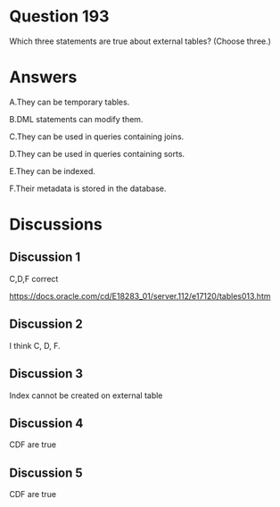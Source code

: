 # Question 193
Which three statements are true about external tables? (Choose three.)

# Answers
A.They can be temporary tables.

B.DML statements can modify them.

C.They can be used in queries containing joins.

D.They can be used in queries containing sorts.

E.They can be indexed.

F.Their metadata is stored in the database.

# Discussions
## Discussion 1
C,D,F correct 

https://docs.oracle.com/cd/E18283_01/server.112/e17120/tables013.htm

## Discussion 2
I think C, D, F.

## Discussion 3
Index cannot be created on external table

## Discussion 4
CDF are true

## Discussion 5
CDF are true

